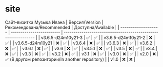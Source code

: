 # site
Сайт-визитка Музыка Ивана
| Версия/Version       | Рекомендована/Recommended | Доступна/Available                                              |
| -------------------- | ------------------------- | --------------------------------------------------------------- |
| v3.6.5-d24m10y21-3   | :white_check_mark:        | :white_check_mark:                                              |
| v3.6.5-d24m10y21-2   | :x:                       | :white_check_mark:                                              |
| v3.6.5-d24m10y21     | :x:                       | :white_check_mark:                                              |
| v3.6.4               | :x:                       | :white_check_mark:                                              |
| v3.6.3               | :x:                       | :white_check_mark:                                              |
| v3.6.2               | :x:                       | :white_check_mark:                                              |
| v3.6.1               | :x:                       | :white_check_mark:                                              |
| v3.6                 | :x:                       | :white_check_mark:                                              |
| v3.5.1               | :x:                       | :white_check_mark:                                              |
| v3.5                 | :x:                       | :white_check_mark:                                              |
| v3.4                 | :x:                       | :white_check_mark:                                              |
| v3.3                 | :x:                       | :white_check_mark:                                              |
| v3.2                 | :x:                       | :white_check_mark:                                              |
| v3.1                 | :x:                       | :white_check_mark:                                              |
| v3.0                 | :x:                       | :white_check_mark:                                              |
| v2.0                 | :x:                       | :white_check_mark: (В другом репозитории/In another repository) |
| v1.0                 | :x:                       | :x:                                                             |

